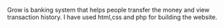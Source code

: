 Grow is banking system that helps people transfer the money and view transaction history. I have used html,css and php for building the website.
